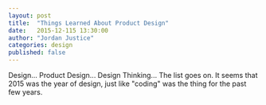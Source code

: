 ```yaml
---
layout: post
title:  "Things Learned About Product Design"
date:   2015-12-115 13:30:00
author: "Jordan Justice"
categories: design
published: false
---
```


Design... Product Design... Design Thinking... The list goes on. It seems that 2015 was the year of design, just like "coding" was the thing for the past few years.
